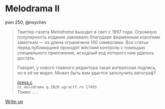# Melodrama II

pwn 250, @nsychev

> Твиттер-газета *Melodrama* выходит в свет с 1997 года. Огромную популярность издание завоевало благодаря фирменным коротким заметкам — их длина ограничена 140 символами. Все статьи перед публикацией проходят жёсткий контроль с помощью специального приложения, исходный код которого нам удалось достать.
>
> Говорят, у нового главного редактора такая интересная подпись, но я её не видел. Может быть вам удастся заполучить автограф?
>
> [press.c](../melodrama1/public/melodrama.c)  
> `nc melodrama.q.2020.ugractf.ru 17493`  
> Токен: `...`

[Write-up](WRITEUP.md)
